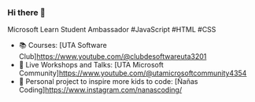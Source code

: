 ### Hi there 👋

Microsoft Learn Student Ambassador #JavaScript #HTML #CSS

- 📚 Courses: [UTA Software Club]https://www.youtube.com/@clubdesoftwareuta3201
- 🎥 Live Workshops and Talks: [UTA Microsoft Community]https://www.youtube.com/@utamicrosoftcommunity4354
- 🎥 Personal project to inspire more kids to code: [Ñañas Coding]https://www.instagram.com/nanascoding/
